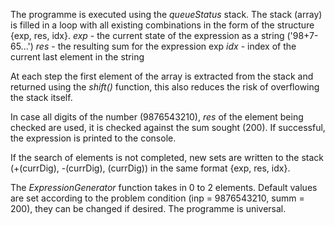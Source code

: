 The programme is executed using the _queueStatus_ stack. The stack (array) is filled in a loop with all existing combinations in the form of the structure {exp, res, idx}.
_exp_ - the current state of the expression as a string ('98+7-65...')
_res_ - the resulting sum for the expression exp
_idx_ - index of the current last element in the string

At each step the first element of the array is extracted from the stack and returned using the _shift()_ function, this also reduces the risk of overflowing the stack itself. 

In case all digits of the number (9876543210), _res_ of the element being checked are used, it is checked against the sum sought (200). If successful, the expression is printed to the console.

If the search of elements is not completed, new sets are written to the stack (+(currDig), -(currDig), (currDig)) in the same format {exp, res, idx}.

The _ExpressionGenerator_ function takes in 0 to 2 elements. Default values are set according to the problem condition (inp = 9876543210, summ = 200), they can be changed if desired. The programme is universal.
